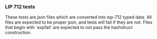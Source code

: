 ### LIP 712 tests

These tests are json files which are converted into eip-712 typed data. 
All files are expected to be proper json, and tests will fail if they are not. 
Files that begin with `expfail' are expected to not pass the hashstruct construction. 

